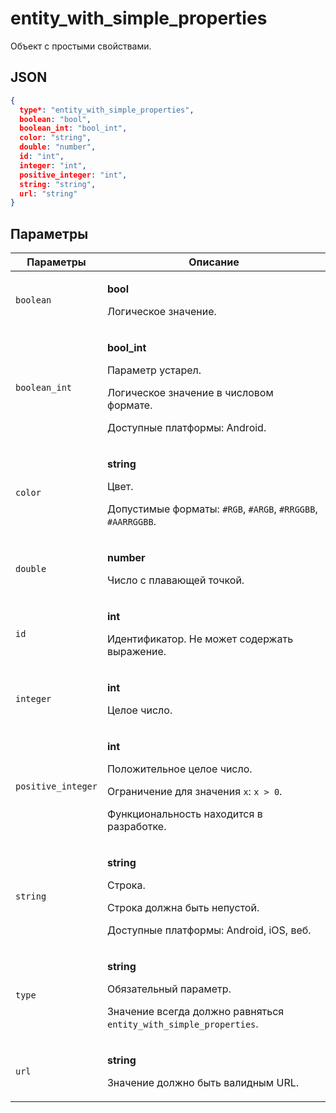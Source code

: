 # entity_with_simple_properties
Объект с простыми свойствами.

## JSON
```json
{
  type*: "entity_with_simple_properties",
  boolean: "bool",
  boolean_int: "bool_int",
  color: "string",
  double: "number",
  id: "int",
  integer: "int",
  positive_integer: "int",
  string: "string",
  url: "string"
}
```

## Параметры
| Параметры | Описание |
| --- | --- |
| `boolean` | <p>**bool**</p><p>Логическое значение.</p> |
| `boolean_int` | <p>**bool_int**</p><p>Параметр устарел.</p><p>Логическое значение в числовом формате.</p><p>Доступные платформы: Android.</p> |
| `color` | <p>**string**</p><p>Цвет.</p><p>Допустимые форматы: `#RGB`, `#ARGB`, `#RRGGBB`, `#AARRGGBB`.</p> |
| `double` | <p>**number**</p><p>Число с плавающей точкой.</p> |
| `id` | <p>**int**</p><p>Идентификатор. Не может содержать выражение.</p> |
| `integer` | <p>**int**</p><p>Целое число.</p> |
| `positive_integer` | <p>**int**</p><p>Положительное целое число.</p><p>Ограничение для значения `x`: `x > 0`.</p><p>Функциональность находится в разработке.</p> |
| `string` | <p>**string**</p><p>Строка.</p><p>Строка должна быть непустой.</p><p>Доступные платформы: Android, iOS, веб.</p> |
| `type` | <p>**string**</p><p>Обязательный параметр.</p><p>Значение всегда должно равняться `entity_with_simple_properties`.</p> |
| `url` | <p>**string**</p><p>Значение должно быть валидным URL.</p> |
